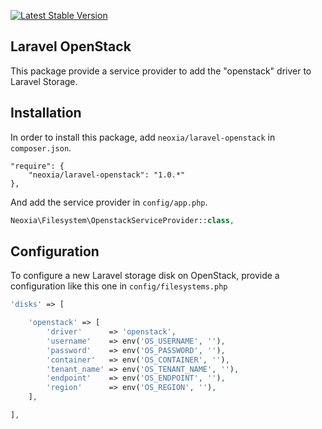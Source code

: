[![Latest Stable Version](http://img.shields.io/github/release/neoxia/laravel-openstack.svg)](https://packagist.org/packages/neoxia/laravel-openstack)

## Laravel OpenStack

This package provide a service provider to add the "openstack" driver to Laravel Storage.

## Installation

In order to install this package, add `neoxia/laravel-openstack` in `composer.json`.

```JS
"require": {
    "neoxia/laravel-openstack": "1.0.*"
},
```

And add the service provider in `config/app.php`.

```PHP
Neoxia\Filesystem\OpenstackServiceProvider::class,
```

## Configuration

To configure a new Laravel storage disk on OpenStack, provide a configuration like this one in `config/filesystems.php`

```PHP
'disks' => [

    'openstack' => [
        'driver'      => 'openstack',
        'username'    => env('OS_USERNAME', ''),
        'password'    => env('OS_PASSWORD', ''),
        'container'   => env('OS_CONTAINER', ''),
        'tenant_name' => env('OS_TENANT_NAME', ''),
        'endpoint'    => env('OS_ENDPOINT', ''),
        'region'      => env('OS_REGION', ''),
    ],

],
```

